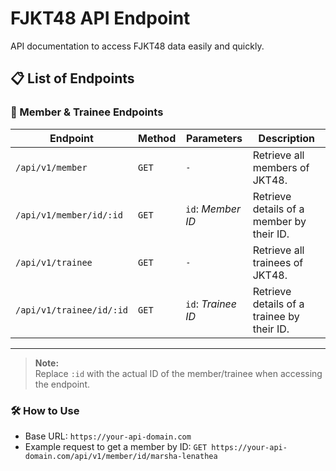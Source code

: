 # FJKT48 API Endpoint

API documentation to access FJKT48 data easily and quickly.

## 📋 List of Endpoints

### 🎤 Member & Trainee Endpoints

| **Endpoint**             | **Method** | **Parameters**     | **Description**                            |
| ------------------------ | ---------- | ------------------ | ------------------------------------------ |
| `/api/v1/member`         | `GET`      | `-`                | Retrieve all members of JKT48.             |
| `/api/v1/member/id/:id`  | `GET`      | `id`: _Member ID_  | Retrieve details of a member by their ID.  |
| `/api/v1/trainee`        | `GET`      | `-`                | Retrieve all trainees of JKT48.            |
| `/api/v1/trainee/id/:id` | `GET`      | `id`: _Trainee ID_ | Retrieve details of a trainee by their ID. |

---

> **Note:**  
> Replace `:id` with the actual ID of the member/trainee when accessing the endpoint.

### 🛠️ How to Use

- Base URL: `https://your-api-domain.com`
- Example request to get a member by ID: `GET https://your-api-domain.com/api/v1/member/id/marsha-lenathea`
